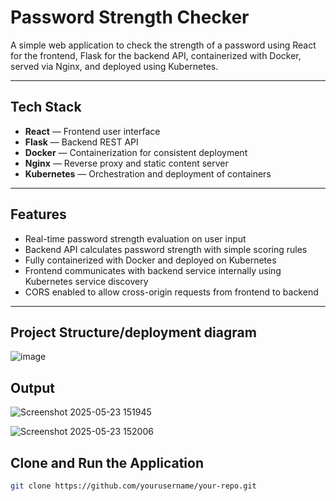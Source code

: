 # Password Strength Checker

A simple web application to check the strength of a password using React for the frontend, Flask for the backend API, containerized with Docker, served via Nginx, and deployed using Kubernetes.

---

## Tech Stack

- **React** — Frontend user interface
- **Flask** — Backend REST API
- **Docker** — Containerization for consistent deployment
- **Nginx** — Reverse proxy and static content server
- **Kubernetes** — Orchestration and deployment of containers

---

## Features

- Real-time password strength evaluation on user input
- Backend API calculates password strength with simple scoring rules
- Fully containerized with Docker and deployed on Kubernetes
- Frontend communicates with backend service internally using Kubernetes service discovery
- CORS enabled to allow cross-origin requests from frontend to backend

---

## Project Structure/deployment diagram
![image](https://github.com/user-attachments/assets/5bf9783e-6c41-445c-bcf3-1c00b8286f93)

## Output
![Screenshot 2025-05-23 151945](https://github.com/user-attachments/assets/b5be1bbb-9c92-4d17-a096-f96e7bd1831b)

![Screenshot 2025-05-23 152006](https://github.com/user-attachments/assets/b2f7396a-3394-4f14-a915-e3d41a00ac69)


## Clone and Run the Application

```bash
git clone https://github.com/yourusername/your-repo.git
```




